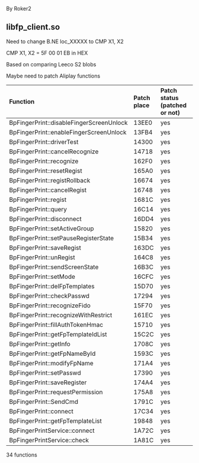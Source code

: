 By Roker2

## libfp_client.so

Need to change B.NE loc_XXXXX to CMP X1, X2

CMP X1, X2 = 5F 00 01 EB in HEX

Based on comparing Leeco S2 blobs

Maybe need to patch Aliplay functions

| Function                                 | Patch place | Patch status (patched or not) |
| :--------------------------------------- | :---------- | :---------------------------- |
| BpFingerPrint::disableFingerScreenUnlock | 13EE0       | yes                           |
| BpFingerPrint::enableFingerScreenUnlock  | 13FB4       | yes                           |
| BpFingerPrint::driverTest                | 14300       | yes                           |
| BpFingerPrint::cancelRecognize           | 14718       | yes                           |
| BpFingerPrint::recognize                 | 162F0       | yes                           |
| BpFingerPrint::resetRegist               | 165A0       | yes                           |
| BpFingerPrint::registRollback            | 16674       | yes                           |
| BpFingerPrint::cancelRegist              | 16748       | yes                           |
| BpFingerPrint::regist                    | 1681C       | yes                           |
| BpFingerPrint::query                     | 16C14       | yes                           |
| BpFingerPrint::disconnect                | 16DD4       | yes                           |
| BpFingerPrint::setActiveGroup            | 15820       | yes                           |
| BpFingerPrint::setPauseRegisterState     | 15B34       | yes                           |
| BpFingerPrint::saveRegist                | 163DC       | yes                           |
| BpFingerPrint::unRegist                  | 164C8       | yes                           |
| BpFingerPrint::sendScreenState           | 16B3C       | yes                           |
| BpFingerPrint::setMode                   | 16CFC       | yes                           |
| BpFingerPrint::delFpTemplates            | 15D70       | yes                           |
| BpFingerPrint::checkPasswd               | 17294       | yes                           |
| BpFingerPrint::recognizeFido             | 15F70       | yes                           |
| BpFingerPrint::recognizeWithRestrict     | 161EC       | yes                           |
| BpFingerPrint::fillAuthTokenHmac         | 15710       | yes                           |
| BpFingerPrint::getFpTemplateIdList       | 15C2C       | yes                           |
| BpFingerPrint::getInfo                   | 1708C       | yes                           |
| BpFingerPrint::getFpNameById             | 1593C       | yes                           |
| BpFingerPrint::modifyFpName              | 171A4       | yes                           |
| BpFingerPrint::setPasswd                 | 17390       | yes                           |
| BpFingerPrint::saveRegister              | 174A4       | yes                           |
| BpFingerPrint::requestPermission         | 175A8       | yes                           |
| BpFingerPrint::SendCmd                   | 1791C       | yes                           |
| BpFingerPrint::connect                   | 17C34       | yes                           |
| BpFingerPrint::getFpTemplateList         | 19848       | yes                           |
| BpFingerPrintService::connect            | 1A72C       | yes                           |
| BpFingerPrintService::check              | 1A81C       | yes                           |

34 functions
